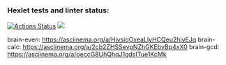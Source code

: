 ### Hexlet tests and linter status:
[![Actions Status](https://github.com/DenisTankov/frontend-project-lvl1/workflows/hexlet-check/badge.svg)](https://github.com/DenisTankov/frontend-project-lvl1/actions)
<a href="https://codeclimate.com/github/DenisTankov/frontend-project-lvl1/maintainability"><img src="https://api.codeclimate.com/v1/badges/7395538cc3cebc573b86/maintainability" /></a>

brain-even: https://asciinema.org/a/HivsioOxeaLlyHCQeu2hivEJq
brain-calc: https://asciinema.org/a/2cb2ZHSSevpNZhGKEbvBp4xX0
brain-gcd:  https://asciinema.org/a/oeccG8UhQhqJ1gdsITue1KcMk

